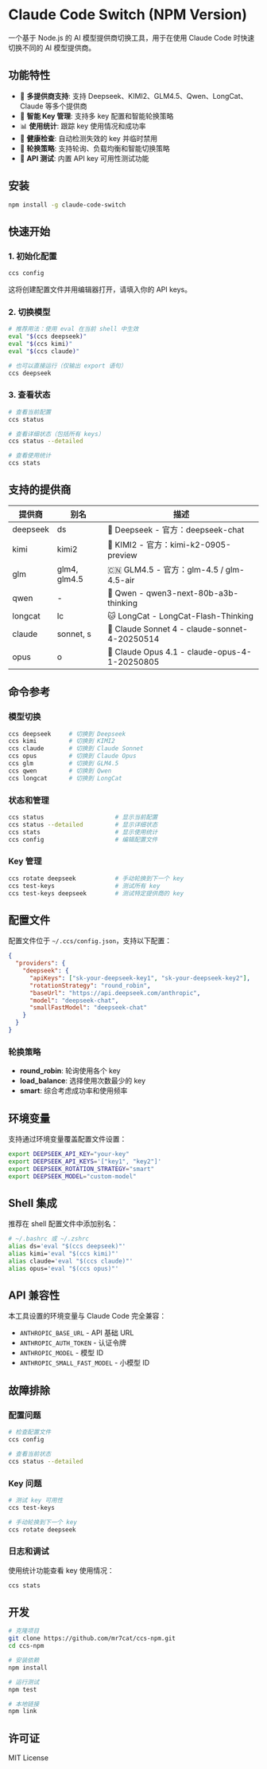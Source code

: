 # Claude Code Switch (NPM Version)

一个基于 Node.js 的 AI 模型提供商切换工具，用于在使用 Claude Code 时快速切换不同的 AI 模型提供商。

## 功能特性

- 🚀 **多提供商支持**: 支持 Deepseek、KIMI2、GLM4.5、Qwen、LongCat、Claude 等多个提供商
- 🔑 **智能 Key 管理**: 支持多 key 配置和智能轮换策略
- 📊 **使用统计**: 跟踪 key 使用情况和成功率
- 🔄 **健康检查**: 自动检测失效的 key 并临时禁用
- 🎯 **轮换策略**: 支持轮询、负载均衡和智能切换策略
- 🧪 **API 测试**: 内置 API key 可用性测试功能

## 安装

```bash
npm install -g claude-code-switch
```

## 快速开始

### 1. 初始化配置

```bash
ccs config
```

这将创建配置文件并用编辑器打开，请填入你的 API keys。

### 2. 切换模型

```bash
# 推荐用法：使用 eval 在当前 shell 中生效
eval "$(ccs deepseek)"
eval "$(ccs kimi)"
eval "$(ccs claude)"

# 也可以直接运行（仅输出 export 语句）
ccs deepseek
```

### 3. 查看状态

```bash
# 查看当前配置
ccs status

# 查看详细状态（包括所有 keys）
ccs status --detailed

# 查看使用统计
ccs stats
```

## 支持的提供商

| 提供商 | 别名 | 描述 |
|--------|------|------|
| deepseek | ds | 🤖 Deepseek - 官方：deepseek-chat |
| kimi | kimi2 | 🌙 KIMI2 - 官方：kimi-k2-0905-preview |
| glm | glm4, glm4.5 | 🇨🇳 GLM4.5 - 官方：glm-4.5 / glm-4.5-air |
| qwen | - | 🐪 Qwen - qwen3-next-80b-a3b-thinking |
| longcat | lc | 🐱 LongCat - LongCat-Flash-Thinking |
| claude | sonnet, s | 🧠 Claude Sonnet 4 - claude-sonnet-4-20250514 |
| opus | o | 🚀 Claude Opus 4.1 - claude-opus-4-1-20250805 |

## 命令参考

### 模型切换
```bash
ccs deepseek     # 切换到 Deepseek
ccs kimi         # 切换到 KIMI2
ccs claude       # 切换到 Claude Sonnet
ccs opus         # 切换到 Claude Opus
ccs glm          # 切换到 GLM4.5
ccs qwen         # 切换到 Qwen
ccs longcat      # 切换到 LongCat
```

### 状态和管理
```bash
ccs status                    # 显示当前配置
ccs status --detailed         # 显示详细状态
ccs stats                     # 显示使用统计
ccs config                    # 编辑配置文件
```

### Key 管理
```bash
ccs rotate deepseek           # 手动轮换到下一个 key
ccs test-keys                 # 测试所有 key
ccs test-keys deepseek        # 测试特定提供商的 key
```

## 配置文件

配置文件位于 `~/.ccs/config.json`，支持以下配置：

```json
{
  "providers": {
    "deepseek": {
      "apiKeys": ["sk-your-deepseek-key1", "sk-your-deepseek-key2"],
      "rotationStrategy": "round_robin",
      "baseUrl": "https://api.deepseek.com/anthropic",
      "model": "deepseek-chat",
      "smallFastModel": "deepseek-chat"
    }
  }
}
```

### 轮换策略

- **round_robin**: 轮询使用各个 key
- **load_balance**: 选择使用次数最少的 key
- **smart**: 综合考虑成功率和使用频率

## 环境变量

支持通过环境变量覆盖配置文件设置：

```bash
export DEEPSEEK_API_KEY="your-key"
export DEEPSEEK_API_KEYS='["key1", "key2"]'
export DEEPSEEK_ROTATION_STRATEGY="smart"
export DEEPSEEK_MODEL="custom-model"
```

## Shell 集成

推荐在 shell 配置文件中添加别名：

```bash
# ~/.bashrc 或 ~/.zshrc
alias ds='eval "$(ccs deepseek)"'
alias kimi='eval "$(ccs kimi)"'
alias claude='eval "$(ccs claude)"'
alias opus='eval "$(ccs opus)"'
```

## API 兼容性

本工具设置的环境变量与 Claude Code 完全兼容：

- `ANTHROPIC_BASE_URL` - API 基础 URL
- `ANTHROPIC_AUTH_TOKEN` - 认证令牌
- `ANTHROPIC_MODEL` - 模型 ID
- `ANTHROPIC_SMALL_FAST_MODEL` - 小模型 ID

## 故障排除

### 配置问题
```bash
# 检查配置文件
ccs config

# 查看当前状态
ccs status --detailed
```

### Key 问题
```bash
# 测试 key 可用性
ccs test-keys

# 手动轮换到下一个 key
ccs rotate deepseek
```

### 日志和调试
使用统计功能查看 key 使用情况：
```bash
ccs stats
```

## 开发

```bash
# 克隆项目
git clone https://github.com/mr7cat/ccs-npm.git
cd ccs-npm

# 安装依赖
npm install

# 运行测试
npm test

# 本地链接
npm link
```

## 许可证

MIT License